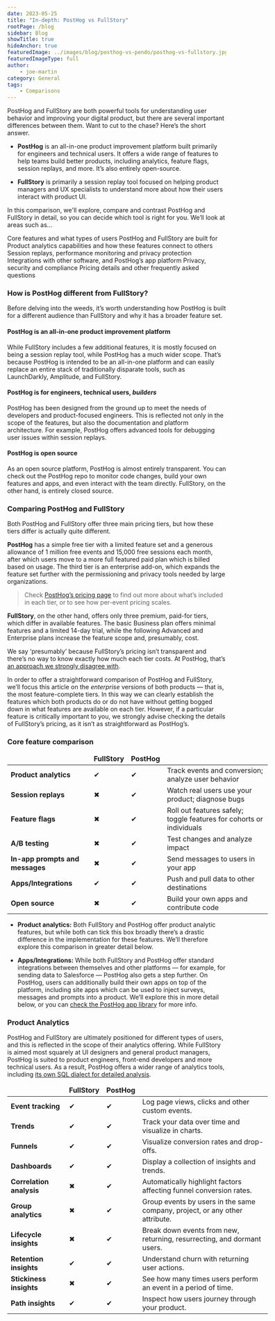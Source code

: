 ```yaml
---
date: 2023-05-25
title: "In-depth: PostHog vs FullStory"
rootPage: /blog
sidebar: Blog
showTitle: true
hideAnchor: true
featuredImage: ../images/blog/posthog-vs-pendo/posthog-vs-fullstory.jpg
featuredImageType: full
author:
    - joe-martin
category: General
tags:
    - Comparisons
---
```


PostHog and FullStory are both powerful tools for understanding user behavior and improving your digital product, but there are several important differences between them. Want to cut to the chase? Here’s the short answer.

- **PostHog** is an all-in-one product improvement platform built primarily for engineers and technical users. It offers a wide range of features to help teams build better products, including analytics, feature flags, session replays, and more. It’s also entirely open-source. 

- **FullStory** is primarily a session replay tool focused on helping product managers and UX specialists to understand more about how their users interact with product UI. 

In this comparison, we'll explore, compare and contrast PostHog and FullStory in detail, so you can decide which tool is right for you. We’ll look at areas such as…

Core features and what types of users PostHog and FullStory are built for
Product analytics capabilities and how these features connect to others
Session replays, performance monitoring and privacy protection
Integrations with other software, and PostHog’s app platform
Privacy, security and compliance 
Pricing details and other frequently asked questions 

### How is PostHog different from FullStory?
Before delving into the weeds, it’s worth understanding how PostHog is built for a different audience than FullStory and why it has a broader feature set. 

#### PostHog is an all-in-one product improvement platform
While FullStory includes a few additional features, it is mostly focused on being a session replay tool, while PostHog has a much wider scope. That’s because PostHog is intended to be an all-in-one platform and can easily replace an entire stack of traditionally disparate tools, such as LaunchDarkly, Amplitude, and FullStory.  

#### PostHog is for engineers, technical users, _builders_
PostHog has been designed from the ground up to meet the needs of developers and product-focused engineers. This is reflected not only in the scope of the features, but also the documentation and platform architecture. For example, PostHog offers advanced tools for debugging user issues within session replays. 

#### PostHog is open source
As an open source platform, PostHog is almost entirely transparent. You can check out the PostHog repo to monitor code changes, build your own features and apps, and even interact with the team directly. FullStory, on the other hand, is entirely closed source.

<ArrayCTA /> 

### Comparing PostHog and FullStory
Both PostHog and FullStory offer three main pricing tiers, but how these tiers differ is actually quite different. 

**PostHog** has a simple free tier with a limited feature set and a generous allowance of 1 million free events and 15,000 free sessions each month, after which users move to a more full featured paid plan which is billed based on usage. The third tier is an enterprise add-on, which expands the feature set further with the permissioning and privacy tools needed by large organizations.

>  Check [PostHog’s pricing page](/pricing) to find out more about what’s included in each tier, or to see how per-event pricing scales.

**FullStory**, on the other hand, offers only three premium, paid-for tiers, which differ in available features. The basic Business plan offers minimal features and a limited 14-day trial, while the following Advanced and Enterprise plans increase the feature scope and, presumably, cost. 

We say ‘presumably’ because FullStory’s pricing isn’t transparent and there’s no way to know exactly how much each tier costs. At PostHog, that’s [an approach we strongly disagree with](/blog/transparent-enterprise-pricing). 

In order to offer a straightforward comparison of PostHog and FullStory, we’ll focus this article on the _enterprise_ versions of both products — that is, the most feature-complete tiers. In this way we can clearly establish the features which both products do or do not have without getting bogged down in what features are available on each tier. However, if a particular feature is critically important to you, we strongly advise checking the details of FullStory’s pricing, as it isn’t as straightforward as PostHog’s. 

### Core feature comparison

<div className="overflow-x-auto -mx-5 px-5">
<table className="w-full mt-4" style="min-width: 600px;">
    <thead>
        <tr>
          <td className="w-3/12"></td>
            <td><strong>FullStory</strong></td>
            <td><strong>PostHog</strong></td>
            <td></td>
        </tr>
    </thead>
    <tbody>
        <tr>
            <td><strong>Product analytics</strong></td>
            <td className="text-center"><span className="text-green text-lg">✔</span></td>
            <td className="text-center"><span className="text-green text-lg">✔</span></td>
            <td>Track events and conversion; analyze user behavior</td>
        </tr>
        <tr>
            <td><strong>Session replays</strong></td>
            <td className="text-center"><span className="text-red text-lg">✖</span></td>
            <td className="text-center"><span className="text-green text-lg">✔</span></td>
            <td>Watch real users use your product; diagnose bugs</td>
        </tr>
        <tr>
            <td><strong>Feature flags</strong></td>
            <td className="text-center"><span className="text-red text-lg">✖</span></td>
            <td className="text-center"><span className="text-green text-lg">✔</span></td>
            <td>Roll out features safely; toggle features for cohorts or individuals</td>
        </tr>
        <tr>
            <td><strong>A/B testing</strong></td>
            <td className="text-center"><span className="text-red text-lg">✖</span></td>
            <td className="text-center"><span className="text-green text-lg">✔</span></td>
            <td>Test changes and analyze impact</td>
        </tr>
        <tr>
            <td><strong>In-app prompts and messages</strong></td>
            <td className="text-center"><span className="text-red text-lg">✖</span></td>
            <td className="text-center"><span className="text-green text-lg">✔</span></td>
            <td>Send messages to users in your app</td>
        </tr>
        <tr>
            <td><strong>Apps/Integrations</strong></td>
            <td className="text-center"><span className="text-green text-lg">✔</span></td>
            <td className="text-center"><span className="text-green text-lg">✔</span></td>
            <td>Push and pull data to other destinations</td>
        </tr>
        <tr>
            <td><strong>Open source</strong></td>
            <td className="text-center"><span className="text-red text-lg">✖</span></td>
            <td className="text-center"><span className="text-green text-lg">✔</span></td>
            <td>Build your own apps and contribute code</td>
        </tr>
    </tbody>
</table>
</div>

- **Product analytics:** Both FullStory and PostHog offer product analytic features, but while both can tick this box broadly there’s a drastic difference in the implementation for these features. We’ll therefore explore this comparison in greater detail below. 

- **Apps/Integrations:** While both FullStory and PostHog offer standard integrations between themselves and other platforms — for example, for sending data to Salesforce — PostHog also gets a step further. On PostHog, users can additionally build their own apps on top of the platform, including site apps which can be used to inject surveys, messages and prompts into a product. We’ll explore this in more detail below, or you can [check the PostHog app library](/apps) for more info. 

### Product Analytics

PostHog and FullStory are ultimately positioned for different types of users, and this is reflected in the scope of their analytics offering. While FullStory is aimed most squarely at UI designers and general product managers, PostHog is suited to product engineers, front-end developers and more technical users. As a result, PostHog offers a wider range of analytics tools, including [its own SQL dialect for detailed analysis](/docs/product-analytics/hogql).

<div className="overflow-x-auto -mx-5 px-5">
<table className="w-full mt-4" style="min-width: 600px;">
    <thead>
        <tr>
	<td className="w-3/12"></td>
            <td><strong>FullStory</strong></td>
            <td><strong>PostHog</strong></td>
            <td></td>
        </tr>
    </thead>
    <tbody>
        <tr>
            <td><strong>Event tracking</strong></td>
            <td className="text-center"><span className="text-green text-lg">✔</span></td>
            <td className="text-center"><span className="text-green text-lg">✔</span></td>
            <td>Log page views, clicks and other custom events.</td>
        </tr>
        <tr>
            <td><strong>Trends</strong></td>
            <td className="text-center"><span className="text-green text-lg">✔</span></td>
            <td className="text-center"><span className="text-green text-lg">✔</span></td>
            <td>Track your data over time and visualize in charts.</td>
        </tr>
        <tr>
            <td><strong>Funnels</strong></td>
            <td className="text-center"><span className="text-green text-lg">✔</span></td>
            <td className="text-center"><span className="text-green text-lg">✔</span></td>
            <td>Visualize conversion rates and drop-offs.</td>
        </tr>
        <tr>
            <td><strong>Dashboards</strong></td>
            <td className="text-center"><span className="text-green text-lg">✔</span></td>
            <td className="text-center"><span className="text-green text-lg">✔</span></td>
            <td>Display a collection of insights and trends.</td>
        </tr>
        <tr>
            <td><strong>Correlation analysis</strong></td>
            <td className="text-center"><span className="text-red text-lg">✖</span></td>
            <td className="text-center"><span className="text-green text-lg">✔</span></td>
            <td>Automatically highlight factors affecting funnel conversion rates.</td>
        </tr>
        <tr>
            <td><strong>Group analytics</strong></td>
            <td className="text-center"><span className="text-red text-lg">✖</span></td>
            <td className="text-center"><span className="text-green text-lg">✔</span></td>
            <td>Group events by users in the same company, project, or any other attribute.</td>
        </tr>
        <tr>
            <td><strong>Lifecycle insights</strong></td>
            <td className="text-center"><span className="text-red text-lg">✖</span></td>
            <td className="text-center"><span className="text-green text-lg">✔</span></td>
            <td>Break down events from new, returning, resurrecting, and dormant users.</td>
        </tr>
        <tr>
            <td><strong>Retention insights</strong></td>
            <td className="text-center"><span className="text-green text-lg">✔</span></td>
            <td className="text-center"><span className="text-green text-lg">✔</span></td>
            <td>Understand churn with returning user actions.</td>
        </tr>
       <tr>
            <td><strong>Stickiness insights</strong></td>
            <td className="text-center"><span className="text-red text-lg">✖</span></td>
            <td className="text-center"><span className="text-green text-lg">✔</span></td>
            <td>See how many times users perform an event in a period of time.</td>
        </tr>
         <tr>
            <td><strong>Path insights</strong></td>
            <td className="text-center"><span className="text-green text-lg">✔</span></td>
            <td className="text-center"><span className="text-green text-lg">✔</span></td>
            <td>Inspect how users journey through your product.</td>
        </tr>
    </tbody>
</table>
</div>
